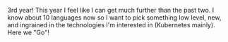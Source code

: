 3rd year! This year I feel like I can get much further than the past two. I know about 10 languages now so I want to pick something low level, new, and ingrained in the technologies I'm interested in (Kubernetes mainly). Here we  "Go"!

